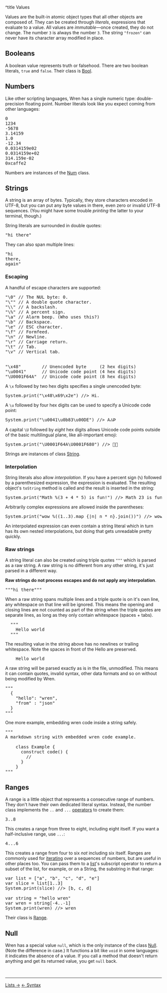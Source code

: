 ^title Values

Values are the built-in atomic object types that all other objects are composed
of. They can be created through *literals*, expressions that evaluate to a
value. All values are *immutable*&mdash;once created, they do not change. The
number `3` is always the number `3`. The string `"frozen"` can never have its
character array modified in place.

## Booleans

A boolean value represents truth or falsehood. There are two boolean literals,
`true` and `false`. Their class is [Bool][].

[bool]: modules/core/bool.html

## Numbers

Like other scripting languages, Wren has a single numeric type:
double-precision floating point. Number literals look like you expect coming
from other languages:


<pre class="snippet">
0
1234
-5678
3.14159
1.0
-12.34
0.0314159e02
0.0314159e+02
314.159e-02
0xcaffe2
</pre>

Numbers are instances of the [Num][] class.

[num]: modules/core/num.html

## Strings

A string is an array of bytes. Typically, they store characters encoded in
UTF-8, but you can put any byte values in there, even zero or invalid UTF-8
sequences. (You might have some trouble *printing* the latter to your terminal,
though.)

String literals are surrounded in double quotes:

<pre class="snippet">
"hi there"
</pre>

They can also span multiple lines:

<pre class="snippet">
"hi
there,
again"
</pre>

### Escaping

A handful of escape characters are supported:

<pre class="snippet">
"\0" // The NUL byte: 0.
"\"" // A double quote character.
"\\" // A backslash.
"\%" // A percent sign.
"\a" // Alarm beep. (Who uses this?)
"\b" // Backspace.
"\e" // ESC character.
"\f" // Formfeed.
"\n" // Newline.
"\r" // Carriage return.
"\t" // Tab.
"\v" // Vertical tab.


"\x48"        // Unencoded byte     (2 hex digits)
"\u0041"      // Unicode code point (4 hex digits)
"\U0001F64A"  // Unicode code point (8 hex digits)
</pre>

A `\x` followed by two hex digits specifies a single unencoded byte:

<pre class="snippet">
System.print("\x48\x69\x2e") //> Hi.
</pre>

A `\u` followed by four hex digits can be used to specify a Unicode code point:

<pre class="snippet">
System.print("\u0041\u0b83\u00DE") //> AஃÞ
</pre>

A capital `\U` followed by *eight* hex digits allows Unicode code points outside
of the basic multilingual plane, like all-important emoji:

<pre class="snippet">
System.print("\U0001F64A\U0001F680") //> 🙊🚀
</pre>

Strings are instances of class [String][].

[string]: modules/core/string.html

### Interpolation

String literals also allow *interpolation*. If you have a percent sign (`%`)
followed by a parenthesized expression, the expression is evaluated. The
resulting object's `toString` method is called and the result is inserted in the
string:

<pre class="snippet">
System.print("Math %(3 + 4 * 5) is fun!") //> Math 23 is fun!
</pre>

Arbitrarily complex expressions are allowed inside the parentheses:

<pre class="snippet">
System.print("wow %((1..3).map {|n| n * n}.join())") //> wow 149
</pre>

An interpolated expression can even contain a string literal which in turn has
its own nested interpolations, but doing that gets unreadable pretty quickly.

### Raw strings

A string literal can also be created using triple quotes `"""` which is
parsed as a raw string. A raw string is no different
from any other string, it's just parsed in a different way.

**Raw strings do not process escapes and do not apply any interpolation**.

<pre class="snippet">
"""hi there"""
</pre>

When a raw string spans multiple lines and a triple quote is on it's own line,
any whitespace on that line will be ignored. This means the opening and closing
lines are not counted as part of the string when the triple quotes are separate lines,
as long as they only contain whitespace (spaces + tabs).

<pre class="snippet">
  """
    Hello world
  """
</pre>

The resulting value in the string above has no newlines or trailing whitespace. 
Note the spaces in front of the Hello are preserved. 

<pre class="snippet">
    Hello world
</pre>

A raw string will be parsed exactly as is in the file, unmodified.
This means it can contain quotes, invalid syntax, other data formats 
and so on without being modified by Wren.

<pre class="snippet">
"""
  {
    "hello": "wren",
    "from" : "json"
  }
"""
</pre>

One more example, embedding wren code inside a string safely.

<pre class="snippet">
"""
A markdown string with embedded wren code example.

    class Example {
      construct code() {
        //
      }
    }
"""
</pre>

## Ranges

A range is a little object that represents a consecutive range of numbers. They
don't have their own dedicated literal syntax. Instead, the number class
implements the `..` and `...` [operators][] to create them:

[operators]: method-calls.html#operators

<pre class="snippet">
3..8
</pre>

This creates a range from three to eight, including eight itself. If you want a
half-inclusive range, use `...`:

<pre class="snippet">
4...6
</pre>

This creates a range from four to six *not* including six itself. Ranges are
commonly used for [iterating](control-flow.html#for-statements) over a
sequences of numbers, but are useful in other places too. You can pass them to
a [list](lists.html)'s subscript operator to return a subset of the list, for
example, or on a String, the substring in that range:

<pre class="snippet">
var list = ["a", "b", "c", "d", "e"]
var slice = list[1..3]
System.print(slice) //> [b, c, d]

var string = "hello wren"
var wren = string[-4..-1]
System.print(wren) //> wren
</pre>

Their class is [Range][].

[range]: modules/core/range.html

## Null

Wren has a special value `null`, which is the only instance of the class
[Null][]. (Note the difference in case.) It functions a bit like `void` in some
languages: it indicates the absence of a value. If you call a method that
doesn't return anything and get its returned value, you get `null` back.

[null]: modules/core/null.html

<br><hr>
<a class="right" href="lists.html">Lists &rarr;</a>
<a href="syntax.html">&larr; Syntax</a>
